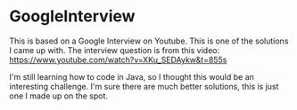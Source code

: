 # GoogleInterview
This is based on a Google Interview on Youtube. This is one of the solutions I came up with.
The interview question is from this video: https://www.youtube.com/watch?v=XKu_SEDAykw&t=855s

I'm still learning how to code in Java, so I thought this would be an interesting challenge.
I'm sure there are much better solutions, this is just one I made up on the spot.

